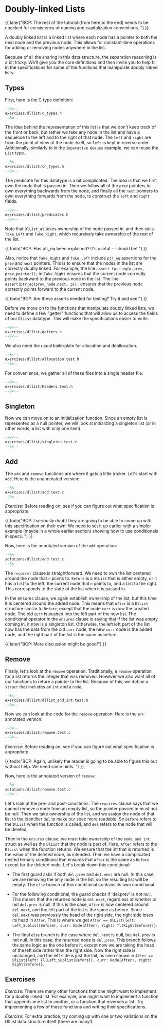# Doubly-linked Lists

{{ later("BCP: The rest of the tutorial (from here to the end) needs to be checked for consistency of naming and capitalization conventions. ") }}

A doubly linked list is a linked list where each node has a pointer
to both the next node and the previous node. This allows for constant-time
operations for adding or removing nodes anywhere in the list.

Because of all the sharing in this data structure, the separation
reasoning is a bit tricky. We'll give you the core definitions and
then invite you to help fill in the specifications for some of the
functions that manipulate doubly linked lists.

## Types

First, here is the C type definition:

```c title="exercises/dllist/c_types.h"
--8<--
exercises/dllist/c_types.h
--8<--
```

The idea behind the representation of this list is that we don't keep
track of the front or back, but rather we take any node in the list
and have a sequence to the left and to the right of that node. The `left`
and `right` are from the point of view of the node itself, so `left`
is kept in reverse order. Additionally, similarly to in the
`Imperative Queues` example, we can reuse the `List` type.

```c title="exercises/dllist/cn_types.h"
--8<--
exercises/dllist/cn_types.h
--8<--
```

The predicate for this datatype is a bit complicated. The idea is that
we first own the node that is passed in. Then we follow all of the
`prev` pointers to own everything backwards from the node, and finally
all the `next` pointers to own everything forwards from the node, to
construct the `left` and `right` fields.

```c title="exercises/dllist/predicates.h"
--8<--
exercises/dllist/predicates.h
--8<--
```

Note that `DlList_at` takes ownership of the node passed in, and then
calls `Take_Left` and `Take_Right`, which recursively take
ownership of the rest of the list.

{{ todo("BCP: Has ptr_eq been explained?  It's useful
-- should be! ") }}

Also, notice that `Take_Right` and `Take_Left` include `ptr_eq`
assertions for the `prev` and `next` pointers. This is to ensure that
the nodes in the list are correctly doubly linked. For example, the
line `assert (ptr_eq(n.prev, prev_pointer));` in `Take_Right`
ensures that the current node correctly points backward to the
previous node in the list. The line `assert(ptr_eq(prev_node.next,
p));` ensures that the previous node correctly points forward to the
current node.

{{ todo("BCP: Are these asserts needed for testing?  Try it and see!") }}

Before we move on to the functions that manipulate doubly linked
lists, we need to define a few "getter" functions that will allow us
to access the fields of our `DlList` datatype. This will make the
specifications easier to write.

```c title="exercises/dllist/getters.h"
--8<--
exercises/dllist/getters.h
--8<--
```

We also need the usual boilerplate for allocation and deallocation.

```c title="exercises/dllist/allocation.test.h"
--8<--
exercises/dllist/allocation.test.h
--8<--
```

For convenience, we gather all of these files into a single header file.

```c title="exercises/dllist/headers.test.h"
--8<--
exercises/dllist/headers.test.h
--8<--
```

<!-- ====================================================================== -->

## Singleton

Now we can move on to an initialization function. Since an empty list
is represented as a null pointer, we will look at initializing a
singleton list (or in other words, a list with only one item).

```c title="exercises/dllist/singleton.test.c"
--8<--
exercises/dllist/singleton.test.c
--8<--
```

<!-- ====================================================================== -->

## Add

The `add` and `remove` functions are where it gets a little tricker.
Let's start with `add`. Here is the unannotated version:

```c title="exercises/dllist/add.test.c"
--8<--
exercises/dllist/add.test.c
--8<--
```

_Exercise_: Before reading on, see if you can figure out what
specification is appropriate.

{{ todo("BCP: I seriously doubt they are going to be able to come up
with this specification on their own! We need to set it up earlier
with a simpler example (maybe in a whole earlier section) showing how
to use conditionals in specs. ") }}

Now, here is the annotated version of the `add` operation:

```c title="solutions/dllist/add.test.c"
--8<--
solutions/dllist/add.test.c
--8<--
```

The `requires`
clause is straightforward. We need to own the list centered around
the node that `n` points to. `Before` is a `DlList`
that is either empty, or it has a List to the left,
the current node that `n` points to, and a List to the right.
This corresponds to the state of the list when it is passed in.

In the ensures clause, we again establish ownership of the list, but
this time it is centered around the added node. This means that
`After` is a `DlList` structure similar to `Before`, except that the node
`curr` is now the created node. The old `curr` is pushed into the left
part of the new list. The conditional operator in the `ensures` clause
is saying that if the list was empty coming in, it now is a singleton
list. Otherwise, the left left part of the list now has the data from
the old `curr` node, the new `curr` node is the added node, and the
right part of the list is the same as before.

{{ later("BCP: More discussion might be good!") }}


## Remove

Finally, let's look at the `remove` operation. Traditionally, a `remove`
operation for a list returns the integer that was removed. However we
also want all of our functions to return a pointer to the
list. Because of this, we define a `struct` that includes an `int`
and a `node`.

```c title="exercises/dllist/dllist_and_int.test.h"
--8<--
exercises/dllist/dllist_and_int.test.h
--8<--
```

Now we can look at the code for the `remove` operation. Here is the un-annotated version:

```c title="exercises/dllist/remove.test.c"
--8<--
exercises/dllist/remove.test.c
--8<--
```

_Exercise_: Before reading on, see if you can figure out what
specification is appropriate.

{{ todo("BCP: Again, unlikely the reader is going to be able to figure this out without help. We need some hints. ") }}

Now, here is the annotated version of `remove`:

```c title="solutions/dllist/remove.test.c"
--8<--
solutions/dllist/remove.test.c
--8<--
```

Let's look at the pre- and post-conditions. The `requires` clause says that we cannot remove a node from an empty list, so the pointer passed in must not be null. Then we take ownership of the list, and we
assign the node of that list to the identifier `del`
to make our spec more readable. So `Before` refers to the `DlList` when the function is called, and `del` refers to the node that will be deleted.

Then in the `ensures` clause, we must take ownership
of the `node_and_int` struct as well as the `DlList` that
the node is part of. Here, `After` refers to the `DlList`
when the function returns. We ensure that the int that is returned is the value of the deleted node, as intended. Then we have a complicated nested ternary conditional that ensures that `After` is the same as `Before` except for the deleted node. Let's break down this conditional:

- The first guard asks if both `del.prev` and `del.next` are null. In this case, we are removing the only node in the list, so the resulting list will be empty. The `else` branch of this conditional contains its own conditional.

- For the following conditional, the guard checks if 'del.prev' is
  _not_ null. This means that the returned node is `del.next`,
  regardless of whether or not `del.prev` is null. If this is the
  case, `After` is now centered around `del.next`, and the left part
  of the list is the same as before. Since `del.next` was previously
  the head of the right side, the right side loses its head in
  `After`. This is where we get `After == DlList{left:
Left_Sublist(Before), curr: Node(After), right: Tl(Right(Before))}`.

- The final `else` branch is the case where `del.next` is null, but
  `del.prev` is not null. In this case, the returned node is
  `del.prev`. This branch follows the same logic as the one before it,
  except now we are taking the head of the left side rather than the
  right side. Now the right side is unchanged, and the left side is just
  the tail, as seen shown in `After == DlList{left:
Tl(Left_Sublist(Before)), curr: Node(After), right: Right(Before)};`

## Exercises

_Exercise_: There are many other functions that one might want to
implement for a doubly linked list. For example, one might want to
implement a function that appends one list to another, or a function
that reverses a list. Try implementing a few of these functions and
writing their specifications.

_Exercise_: For extra practice, try coming up with one or two
variations on the DlList data structure itself (there are many!).


